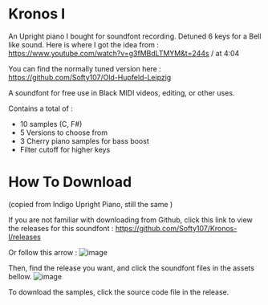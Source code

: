 # Kronos I
An Upright piano I bought for soundfont recording. Detuned 6 keys for a Bell like sound.
Here is where I got the idea from : https://www.youtube.com/watch?v=g3fMBdLTMYM&t=244s / at 4:04

You can find the normally tuned version here : https://github.com/Softy107/Old-Hupfeld-Leipzig

A soundfont for free use in Black MIDI videos, editing, or other uses.

Contains a total of :
- 10 samples (C, F#)
- 5 Versions to choose from
- 3 Cherry piano samples for bass boost
- Filter cutoff for higher keys

# How To Download
(copied from Indigo Upright Piano, still the same )

If you are not familiar with downloading from Github, click this link to view the releases for this soundfont :
https://github.com/Softy107/Kronos-I/releases

Or follow this arrow : 
![image](https://github.com/Softy107/The-Indigo-Upright-Piano/assets/103595729/7f15b1d9-d86b-4498-9ab0-b93dd3ad3058)

Then, find the release you want, and click the soundfont files in the assets bellow.
![image](https://github.com/Softy107/The-Indigo-Upright-Piano/assets/103595729/a92492f5-5610-4a9c-8cb6-b34fd1394fad)

To download the samples, click the source code file in the release.

